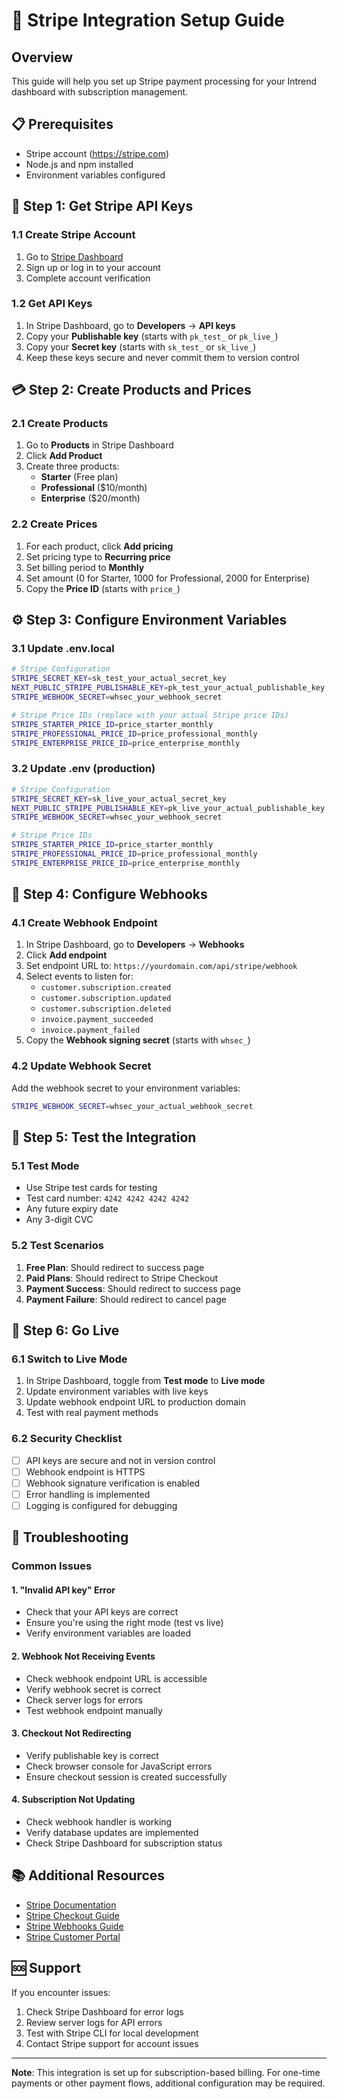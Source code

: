 # 🚀 Stripe Integration Setup Guide

## Overview
This guide will help you set up Stripe payment processing for your Intrend dashboard with subscription management.

## 📋 Prerequisites
- Stripe account (https://stripe.com)
- Node.js and npm installed
- Environment variables configured

## 🔑 Step 1: Get Stripe API Keys

### 1.1 Create Stripe Account
1. Go to [Stripe Dashboard](https://dashboard.stripe.com)
2. Sign up or log in to your account
3. Complete account verification

### 1.2 Get API Keys
1. In Stripe Dashboard, go to **Developers** → **API keys**
2. Copy your **Publishable key** (starts with `pk_test_` or `pk_live_`)
3. Copy your **Secret key** (starts with `sk_test_` or `sk_live_`)
4. Keep these keys secure and never commit them to version control

## 💳 Step 2: Create Products and Prices

### 2.1 Create Products
1. Go to **Products** in Stripe Dashboard
2. Click **Add Product**
3. Create three products:
   - **Starter** (Free plan)
   - **Professional** ($10/month)
   - **Enterprise** ($20/month)

### 2.2 Create Prices
1. For each product, click **Add pricing**
2. Set pricing type to **Recurring price**
3. Set billing period to **Monthly**
4. Set amount (0 for Starter, 1000 for Professional, 2000 for Enterprise)
5. Copy the **Price ID** (starts with `price_`)

## ⚙️ Step 3: Configure Environment Variables

### 3.1 Update .env.local
```bash
# Stripe Configuration
STRIPE_SECRET_KEY=sk_test_your_actual_secret_key
NEXT_PUBLIC_STRIPE_PUBLISHABLE_KEY=pk_test_your_actual_publishable_key
STRIPE_WEBHOOK_SECRET=whsec_your_webhook_secret

# Stripe Price IDs (replace with your actual Stripe price IDs)
STRIPE_STARTER_PRICE_ID=price_starter_monthly
STRIPE_PROFESSIONAL_PRICE_ID=price_professional_monthly
STRIPE_ENTERPRISE_PRICE_ID=price_enterprise_monthly
```

### 3.2 Update .env (production)
```bash
# Stripe Configuration
STRIPE_SECRET_KEY=sk_live_your_actual_secret_key
NEXT_PUBLIC_STRIPE_PUBLISHABLE_KEY=pk_live_your_actual_publishable_key
STRIPE_WEBHOOK_SECRET=whsec_your_webhook_secret

# Stripe Price IDs
STRIPE_STARTER_PRICE_ID=price_starter_monthly
STRIPE_PROFESSIONAL_PRICE_ID=price_professional_monthly
STRIPE_ENTERPRISE_PRICE_ID=price_enterprise_monthly
```

## 🔗 Step 4: Configure Webhooks

### 4.1 Create Webhook Endpoint
1. In Stripe Dashboard, go to **Developers** → **Webhooks**
2. Click **Add endpoint**
3. Set endpoint URL to: `https://yourdomain.com/api/stripe/webhook`
4. Select events to listen for:
   - `customer.subscription.created`
   - `customer.subscription.updated`
   - `customer.subscription.deleted`
   - `invoice.payment_succeeded`
   - `invoice.payment_failed`
5. Copy the **Webhook signing secret** (starts with `whsec_`)

### 4.2 Update Webhook Secret
Add the webhook secret to your environment variables:
```bash
STRIPE_WEBHOOK_SECRET=whsec_your_actual_webhook_secret
```

## 🧪 Step 5: Test the Integration

### 5.1 Test Mode
- Use Stripe test cards for testing
- Test card number: `4242 4242 4242 4242`
- Any future expiry date
- Any 3-digit CVC

### 5.2 Test Scenarios
1. **Free Plan**: Should redirect to success page
2. **Paid Plans**: Should redirect to Stripe Checkout
3. **Payment Success**: Should redirect to success page
4. **Payment Failure**: Should redirect to cancel page

## 🚀 Step 6: Go Live

### 6.1 Switch to Live Mode
1. In Stripe Dashboard, toggle from **Test mode** to **Live mode**
2. Update environment variables with live keys
3. Update webhook endpoint URL to production domain
4. Test with real payment methods

### 6.2 Security Checklist
- [ ] API keys are secure and not in version control
- [ ] Webhook endpoint is HTTPS
- [ ] Webhook signature verification is enabled
- [ ] Error handling is implemented
- [ ] Logging is configured for debugging

## 🔧 Troubleshooting

### Common Issues

#### 1. "Invalid API key" Error
- Check that your API keys are correct
- Ensure you're using the right mode (test vs live)
- Verify environment variables are loaded

#### 2. Webhook Not Receiving Events
- Check webhook endpoint URL is accessible
- Verify webhook secret is correct
- Check server logs for errors
- Test webhook endpoint manually

#### 3. Checkout Not Redirecting
- Verify publishable key is correct
- Check browser console for JavaScript errors
- Ensure checkout session is created successfully

#### 4. Subscription Not Updating
- Check webhook handler is working
- Verify database updates are implemented
- Check Stripe Dashboard for subscription status

## 📚 Additional Resources

- [Stripe Documentation](https://stripe.com/docs)
- [Stripe Checkout Guide](https://stripe.com/docs/checkout)
- [Stripe Webhooks Guide](https://stripe.com/docs/webhooks)
- [Stripe Customer Portal](https://stripe.com/docs/billing/subscriptions/customer-portal)

## 🆘 Support

If you encounter issues:
1. Check Stripe Dashboard for error logs
2. Review server logs for API errors
3. Test with Stripe CLI for local development
4. Contact Stripe support for account issues

---

**Note**: This integration is set up for subscription-based billing. For one-time payments or other payment flows, additional configuration may be required.
